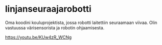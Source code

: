 # linjanseuraajarobotti
 
Oma koodini kouluprojektista, jossa robotti laitettiin seuraamaan viivaa. Olin vastuussa värisensorista ja robotin ohjaamisesta.

https://youtu.be/KUw4zR_WCNg
